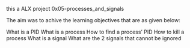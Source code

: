 this a ALX project 0x05-processes_and_signals

The aim was to achive the learning objectives that  are as given below:

What is a PID
What is a process
How to find a process’ PID
How to kill a process
What is a signal
What are the 2 signals that cannot be ignored
